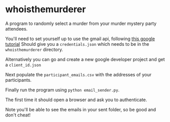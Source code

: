 # whoisthemurderer
A program to randomly select a murder from your murder mystery party attendees. 

You'll need to set yourself up to use the gmail api, following [this google tutorial](https://developers.google.com/gmail/api/quickstart/python)
Should give you a `credentials.json` which needs to be in the `whoisthemurderer` directory. 

Alternatively you can go and create a new google developer project and get a `client_id.json`

Next populate the `participant_emails.csv` with the addresses of your participants.

Finally run the program using `python email_sender.py`. 

The first time it should open a browser and ask you to authenticate. 

Note you'll be able to see the emails in your sent folder, so be good and don't cheat!


